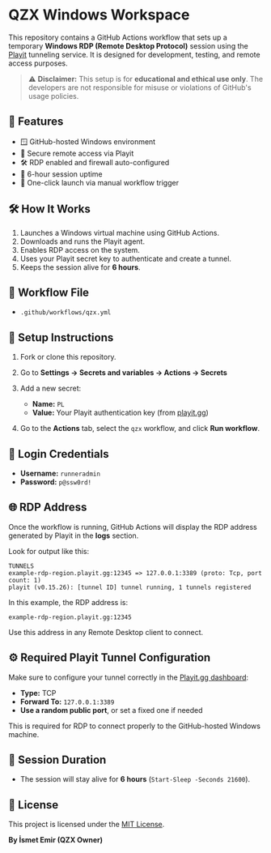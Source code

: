 # QZX Windows Workspace

This repository contains a GitHub Actions workflow that sets up a temporary **Windows RDP (Remote Desktop Protocol)** session using the [Playit](https://playit.gg/) tunneling service. It is designed for development, testing, and remote access purposes.

> ⚠️ **Disclaimer:** This setup is for **educational and ethical use only**. The developers are not responsible for misuse or violations of GitHub's usage policies.

## 🚀 Features

* 🪟 GitHub-hosted Windows environment
* 🔐 Secure remote access via Playit
* 🛠️ RDP enabled and firewall auto-configured
* 🥒 6-hour session uptime
* 👡 One-click launch via manual workflow trigger

## 🛠️ How It Works

1. Launches a Windows virtual machine using GitHub Actions.
2. Downloads and runs the Playit agent.
3. Enables RDP access on the system.
4. Uses your Playit secret key to authenticate and create a tunnel.
5. Keeps the session alive for **6 hours**.

## 📆 Workflow File

* `.github/workflows/qzx.yml`

## 🔧 Setup Instructions

1. Fork or clone this repository.

2. Go to **Settings → Secrets and variables → Actions → Secrets**

3. Add a new secret:

   * **Name:** `PL`
   * **Value:** Your Playit authentication key (from [playit.gg](https://playit.gg))

4. Go to the **Actions** tab, select the `qzx` workflow, and click **Run workflow**.

## 🔐 Login Credentials

* **Username:** `runneradmin`
* **Password:** `p@ssw0rd!`

## 🌐 RDP Address

Once the workflow is running, GitHub Actions will display the RDP address generated by Playit in the **logs** section.

Look for output like this:

```
TUNNELS
example-rdp-region.playit.gg:12345 => 127.0.0.1:3389 (proto: Tcp, port count: 1)
playit (v0.15.26): [tunnel ID] tunnel running, 1 tunnels registered
```

In this example, the RDP address is:

```
example-rdp-region.playit.gg:12345
```

Use this address in any Remote Desktop client to connect.

## ⚙️ Required Playit Tunnel Configuration

Make sure to configure your tunnel correctly in the [Playit.gg dashboard](https://playit.gg/):

* **Type:** TCP
* **Forward To:** `127.0.0.1:3389`
* **Use a random public port**, or set a fixed one if needed

This is required for RDP to connect properly to the GitHub-hosted Windows machine.

## 🥒 Session Duration

* The session will stay alive for **6 hours** (`Start-Sleep -Seconds 21600`).

## 📜 License

This project is licensed under the [MIT License](LICENSE).

**By İsmet Emir (QZX Owner)**
